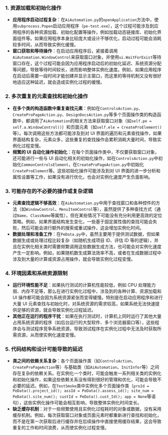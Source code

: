### 1. 资源加载和初始化操作
- **应用程序启动过程复杂**：在`AiAutomation.py`的`openApplication`方法中，使用`subprocess.Popen`启动应用程序（`pe-test.exe`），这个过程可能涉及到应用程序的各种资源加载、初始化配置等操作，例如加载动态链接库、初始化界面组件等。如果应用程序本身比较庞大或设计不够优化，启动过程可能会消耗较多时间，从而导致实例化缓慢。
- **窗口获取和等待操作**：在启动应用程序后，紧接着调用`AiAutomation.WindowControl`来获取窗口对象，并使用`ui.WaitForExist`等待窗口存在，这个过程可能会因为应用程序启动后的初始化延迟、系统资源分配等问题，导致等待时间较长，进而影响整体实例化速度。例如，如果应用程序在启动后需要一段时间才能创建并显示主窗口，而这里的等待机制又没有很好地适应这种延迟，就会造成实例化过程的缓慢。

### 2. 多次重复的元素查找和初始化操作
- **在多个类的构造函数中重复查找元素**：例如在`ControlsAction.py`、`CreateProPageAction.py`、`DesignDocsAction.py`等多个页面操作类的构造函数中，都调用了`AiAutomation`的相关方法来获取窗口对象（如`self.pe = self.a.WindowControl()`）和页面元素（如`self.ele = CreateProElement()`等）。每次调用这些方法都可能涉及到对 UI 界面的遍历和元素查找操作，如果界面结构复杂，元素众多，这些重复的查找操作会累积消耗大量时间，导致实例化过程变慢。
- **频繁的 UI 自动化操作初始化**：在每个页面操作类中，不仅要获取窗口对象，还可能进行一些与 UI 自动化相关的初始化操作，如在`ControlsAction.py`中初始化`CommonControlsElement`，在`CreateProPageAction.py`中初始化`CreateProElement`等。这些初始化操作可能涉及到对 UI 界面的进一步分析和属性设置等工作，如果没有进行优化，也会对实例化速度产生负面影响。

### 3. 可能存在的不必要的操作或复杂逻辑
- **元素查找逻辑不够高效**：在`AiAutomation.py`中用于查找窗口和各种控件的方法（如`WindowControl`、`MenuItemControl`等），虽然提供了多种查找方式（通过`Name`、`ClassName`等属性），但在某些情况下可能没有充分利用更高效的定位策略。例如，如果界面结构发生变化，一些基于固定属性值的查找可能会失败，然后可能会进行额外的搜索或重试操作，这会增加实例化时间。
- **数据处理和准备工作**：在`PeData.py`中，虽然主要用于提供测试数据，但如果数据生成或处理过程比较复杂（如随机生成项目 ID、评估 ID 等的逻辑），并且在实例化相关类时需要频繁调用这些数据生成方法，也可能会对实例化速度产生一定影响。例如，如果随机数生成算法效率不高，或者在生成数据过程中涉及到大量的计算或资源占用操作，就会导致实例化过程变慢。

### 4. 环境因素和系统资源限制
- **运行环境性能不足**：如果执行测试的计算机性能较低，例如 CPU 处理能力弱、内存不足等，那么在进行实例化过程中，涉及到的各种计算、资源加载和 UI 操作都可能会因为系统资源紧张而变得缓慢。特别是在启动应用程序和进行大量 UI 元素查找与初始化时，对系统资源的需求较高，如果系统无法快速提供足够的资源，就会导致实例化过程延迟。
- **其他正在运行的程序干扰**：如果在执行测试时，计算机上同时运行了其他大量占用系统资源的程序（如后台运行的大型软件、多个浏览器窗口等），这些程序会与测试程序竞争系统资源，导致测试程序在实例化过程中无法及时获取所需资源，从而使实例化速度变慢。

### 5. 代码结构和设计可能导致的延迟
- **类之间的依赖关系复杂**：各个页面操作类（如`ControlsAction`、`CreateProPageAction`等）与基础类（如`AiAutomation`、`InitInfor`等）之间存在复杂的依赖关系。在实例化一个类时，可能会触发一系列相关类的实例化和初始化操作，如果这些依赖关系没有得到很好的管理和优化，可能会导致不必要的延迟。例如，在`TestSmoke`类中实例化多个页面操作类（`proId = PeData().project_id(); assId = PeData().assess_id(); site_num = PeData().site_num(); custId = PeData().cust_Id(); app = None`等语句），这些实例化操作可能会相互影响，导致整体实例化时间变长。
- **缺乏缓存机制**：对于一些频繁使用且实例化过程耗时的对象或数据，没有采用缓存机制。例如，每次获取窗口对象或页面元素时都重新进行查找和初始化，而不是在第一次获取后进行缓存并在后续操作中直接使用缓存结果，这会导致重复的工作和时间浪费，从而使实例化过程变慢。
